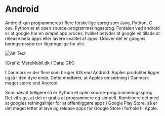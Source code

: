 # Android

Android kan programmeres i flere forskellige sprog som Java, Python, C osv. Python er et open source-programmeringssprog. Fordelen ved android er at google har en simpel app proces, hvilket betyder at google vil tillade at release beta apps eller lavere kvalitet af apps. Udover det er googles læringsressourcer tilgængelige for alle.

![Alt Text](https://meremobil.dk/wp-content/uploads/2020/01/omsaetning-dk-h12019-v2-1024x805.png.webp)

(Grafik: MereMobil.dk / Data: GfK)

I Danmark er der flere som bruger iOS end Android. Apples produkter ligger også i den dyre ende. Dette medfører, at Apples omsætning i Danmark meget større end Android.

Som nævnt tidligere så er Python et open source-programmeringssprog. Det vil sige, at det er gratis at programmere og simpelt. Kombinere det med at googles retningslinjer for at offentliggøre apps i Google Play Store, så er det meget letter at lave og release apps for Google Store i forhold til Apple.

